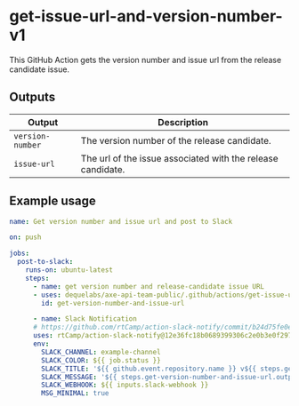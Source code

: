 # get-issue-url-and-version-number-v1

This GitHub Action gets the version number and issue url from the release candidate issue.

## Outputs

| Output           | Description                                                 |
| ---------------- | ----------------------------------------------------------- |
| `version-number` | The version number of the release candidate.                |
| `issue-url`      | The url of the issue associated with the release candidate. |

## Example usage

```yaml
name: Get version number and issue url and post to Slack

on: push

jobs:
  post-to-slack:
    runs-on: ubuntu-latest
    steps:
      - name: get version number and release-candidate issue URL
      - uses: dequelabs/axe-api-team-public/.github/actions/get-issue-url-and-version-number-v1@main
        id: get-version-number-and-issue-url

      - name: Slack Notification
      # https://github.com/rtCamp/action-slack-notify/commit/b24d75fe0e728a4bf9fc42ee217caa686d141ee8
      uses: rtCamp/action-slack-notify@12e36fc18b0689399306c2e0b3e0f2978b7f1ee7
      env:
        SLACK_CHANNEL: example-channel
        SLACK_COLOR: ${{ job.status }}
        SLACK_TITLE: '${{ github.event.repository.name }} v${{ steps.get-version-number-and-issue-url.outputs.version-number }} QA NEEDED'
        SLACK_MESSAGE: '${{ steps.get-version-number-and-issue-url.outputs.issue-url }}'
        SLACK_WEBHOOK: ${{ inputs.slack-webhook }}
        MSG_MINIMAL: true
```
